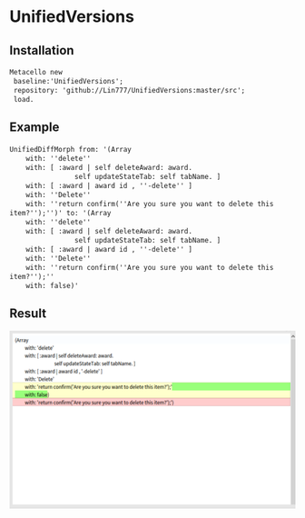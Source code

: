 # UnifiedVersions

## Installation 


```Smalltalk
Metacello new
 baseline:'UnifiedVersions';
 repository: 'github://Lin777/UnifiedVersions:master/src';
 load.
 ```
 
 ## Example

```Smalltalk
UnifiedDiffMorph from: '(Array
	with: ''delete''
	with: [ :award | self deleteAward: award.
				self updateStateTab: self tabName. ]
	with: [ :award | award id , ''-delete'' ]
	with: ''Delete''
	with: ''return confirm(''Are you sure you want to delete this item?'');'')' to: '(Array
	with: ''delete''
	with: [ :award | self deleteAward: award.
				self updateStateTab: self tabName. ]
	with: [ :award | award id , ''-delete'' ]
	with: ''Delete''
	with: ''return confirm(''Are you sure you want to delete this item?'');''
	with: false)'
```

## Result

![An image](unified.png) <!-- .element height="50%" width="50%" -->
